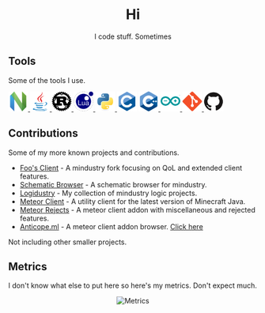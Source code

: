 <div align="center">
    <h1>Hi</h1>
    <p>I code stuff. Sometimes</p>
</div>

## Tools

Some of the tools I use.

<a href="https://neovim.io/" target="_blank" rel="noreferrer">
    <img src="https://github.com/devicons/devicon/blob/master/icons/neovim/neovim-original.svg" alt="NeoVim" width="40" height="40"/>
</a>
<a href="https://openjdk.org" target="_blank" rel="noreferrer">
    <img src="https://raw.githubusercontent.com/devicons/devicon/master/icons/java/java-original.svg" alt="Java" width="40" height="40"/>
</a>
<a href="https://www.rust-lang.org/" target="_blank" rel="noreferrer">
    <img src="https://github.com/devicons/devicon/blob/master/icons/rust/rust-original.svg" alt="Rust" width="40" height="40"/>
</a>
<a href="https://www.lua.org/" target="_blank" rel="noreferrer">
    <img src="https://github.com/devicons/devicon/blob/master/icons/lua/lua-original.svg" alt="Lua" width="40" height="40"/>
</a>
<a href="https://www.python.org" target="_blank" rel="noreferrer">
    <img src="https://github.com/devicons/devicon/blob/master/icons/python/python-original.svg" alt="Python" width="40" height="40"/>
</a>
<!-- Unfortunately, C does not have an official website -->
<!-- <a href="" target="_blank" rel="noreferrer"> -->
<img src="https://github.com/devicons/devicon/blob/master/icons/c/c-original.svg" alt="Python" width="40" height="40"/>
<!-- </a> -->
<a href="https://cplusplus.com" target="_blank" rel="noreferrer">
    <img src="https://github.com/devicons/devicon/blob/master/icons/cplusplus/cplusplus-original.svg" alt="Python" width="40" height="40"/>
</a>
<a href="https://www.arduino.cc" target="_blank" rel="noreferrer">
    <img src="https://github.com/devicons/devicon/blob/master/icons/arduino/arduino-original.svg" alt="Arduino" width="40" height="40"/>
</a>
<a href="https://git-scm.com/" target="_blank" rel="noreferrer">
    <img src="https://github.com/devicons/devicon/blob/master/icons/git/git-original.svg" alt="Git" width="40" height="40"/>
</a>
<a href="https://github.com/" target="_blank" rel="noreferrer">
    <img src="https://github.com/devicons/devicon/blob/master/icons/github/github-original.svg" alt="Github" width="40" height="40"/>
</a>

## Contributions

Some of my more known projects and contributions.

- [Foo's Client](https://github.com/mindustry-antigrief/mindustry-client) - A mindustry fork focusing on QoL and extended client features.
- [Schematic Browser](https://github.com/sbxte/mindustry-schematic-browser) - A schematic browser for mindustry.
- [Logidustry](https://github.com/sbxte/LogiDustry) - My collection of mindustry logic projects.
- [Meteor Client](https://github.com/MeteorDevelopment/meteor-client) - A utility client for the latest version of Minecraft Java.
- [Meteor Rejects](https://github.com/AntiCope/meteor-rejects) - A meteor client addon with miscellaneous and rejected features.
- [Anticope.ml](https://github.com/AntiCope/anticope.ml) - A meteor client addon browser. [Click here](https://anticope.pages.dev/)

Not including other smaller projects.


## Metrics

I don't know what else to put here so here's my metrics. Don't expect much.

<div align="center">
    <img alt='Metrics' src='https://github.com/sbxte/sbxte/blob/data/github-metrics.svg'>
</div>
